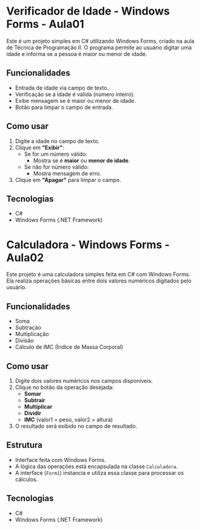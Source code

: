 # Verificador de Idade - Windows Forms - Aula01

Este é um projeto simples em C# utilizando Windows Forms, criado na aula de Técnica de Programação II. O programa permite ao usuário digitar uma idade e informa se a pessoa é maior ou menor de idade.

## Funcionalidades

- Entrada de idade via campo de texto.
- Verificação se a idade é válida (número inteiro).
- Exibe mensagem se é maior ou menor de idade.
- Botão para limpar o campo de entrada.

## Como usar

1. Digite a idade no campo de texto.
2. Clique em **"Exibir"**:
   - Se for um número válido:
     - Mostra se é **maior** ou **menor de idade**.
   - Se não for número válido:
     - Mostra mensagem de erro.
3. Clique em **"Apagar"** para limpar o campo.

## Tecnologias

- C#
- Windows Forms (.NET Framework)

# Calculadora - Windows Forms - Aula02

Este projeto é uma calculadora simples feita em C# com Windows Forms. Ela realiza operações básicas entre dois valores numéricos digitados pelo usuário.

## Funcionalidades

- Soma
- Subtração
- Multiplicação
- Divisão
- Cálculo de IMC (Índice de Massa Corporal)

## Como usar

1. Digite dois valores numéricos nos campos disponíveis.
2. Clique no botão da operação desejada:
   - **Somar**
   - **Subtrair**
   - **Multiplicar**
   - **Dividir**
   - **IMC** (valor1 = peso, valor2 = altura)
3. O resultado será exibido no campo de resultado.

## Estrutura

- Interface feita com Windows Forms.
- A lógica das operações está encapsulada na classe `Calculadora`.
- A interface (`Form1`) instancia e utiliza essa classe para processar os cálculos.

## Tecnologias

- C#
- Windows Forms (.NET Framework)
